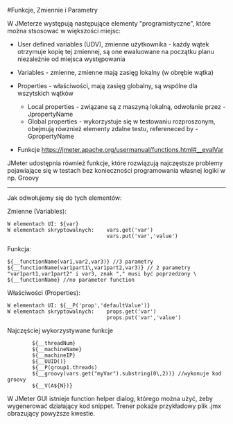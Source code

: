 #Funkcje, Zmiennie i Parametry

W JMeterze występują następujące elementy "programistyczne", które można stsosować w większości miejsc:

   - User defined variables (UDV), zmienne użytkownika - każdy wątek otrzymuje kopię tej zmiennej, są one ewaluowane na początku planu niezależnie od miejsca występowania
   - Variables - zmienne, zmienne mają zasięg lokalny (w obrębie wątka)
   - Properties - właściwości, mają zasięg globalny, są wspólne dla wszytskich wątków
        - Local properties - związane są z maszyną lokalną, odwołanie przez -JpropertyName
        - Global properties - wykorzystuje się w testowaniu rozproszonym, obejmują rówznież elementy zdalne testu, refereneced by -GpropertyName
        
 - Funkcje https://jmeter.apache.org/usermanual/functions.html#__evalVar
 
 JMeter udostępnia również funkcje, które rozwiązują najczęstsze problemy pojawiające się w testach bez konieczności programowania własnej logiki w np. Groovy
  
---

Jak odwołujemy się do tych elementów:

Zmienne (Variables):
    
    W elementach UI: ${var}
    W elementach skryptowalnych:    vars.get('var')
                                    vars.put('var','value') 
Funkcja:

    ${__functionName(var1,var2,var3)} //3 parametry
    ${__functionName(var1part1\,var1part2,var3)} // 2 parametry "var1part1,var1part2" i var3, znak "," musi być poprzedzony \
    ${__functionName} //no parameter function

Właściwości (Properties):

    W elementach UI: ${__P('prop','defaultValue')}
    W elementach skryptowalnych:    props.get('var')
                                    props.put('var','value') 
        
           
 Najczęściej wykorzystywane funkcje
 
            ${__threadNum}
            ${__machineName}
            ${__machineIP}
            ${__UUID()}
            ${__P(group1.threads)
            ${__groovy(vars.get("myVar").substring(0\,2))} //wykonuje kod groovy
            ${__V(A${N})}
 
 W JMeter GUI istnieje function helper dialog, którego można użyć, żeby wygenerować działający kod snippet.
 Trener pokaże przykładowy plik .jmx obrazujący powyższe kwestie.